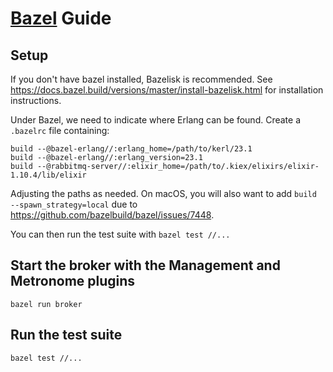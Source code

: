 # [Bazel](https://www.bazel.build/) Guide

## Setup

If you don't have bazel installed, Bazelisk is recommended. See https://docs.bazel.build/versions/master/install-bazelisk.html for installation instructions.

Under Bazel, we need to indicate where Erlang can be found. Create a `.bazelrc` file containing:

```
build --@bazel-erlang//:erlang_home=/path/to/kerl/23.1
build --@bazel-erlang//:erlang_version=23.1
build --@rabbitmq-server//:elixir_home=/path/to/.kiex/elixirs/elixir-1.10.4/lib/elixir
```

Adjusting the paths as needed. On macOS, you will also want to add `build --spawn_strategy=local` due to https://github.com/bazelbuild/bazel/issues/7448.

You can then run the test suite with `bazel test //...`

## Start the broker with the Management and Metronome plugins

`bazel run broker`

## Run the test suite

`bazel test //...`
